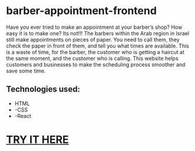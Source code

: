 # barber-appointment-frontend

<p>Have you ever tried to make an appointment at your barber’s shop? How easy it is to make one? Its not!!! The barbers within the Arab region in Israel still make appointments on pieces of paper. You need to call them, they check the paper in front of them, and tell you what times are available.
This is a waste of time, for the barber, the customer who is getting a haircut at the same moment,  and the customer who is calling.
This website helps customers and businesses to make the scheduling process smoother and save some time.
</p>

## Technologies used:
- HTML
- -CSS
- -React

<h1><a href="https://cranky-babbage-f1c5b5.netlify.app/">TRY IT HERE</a></h1>
